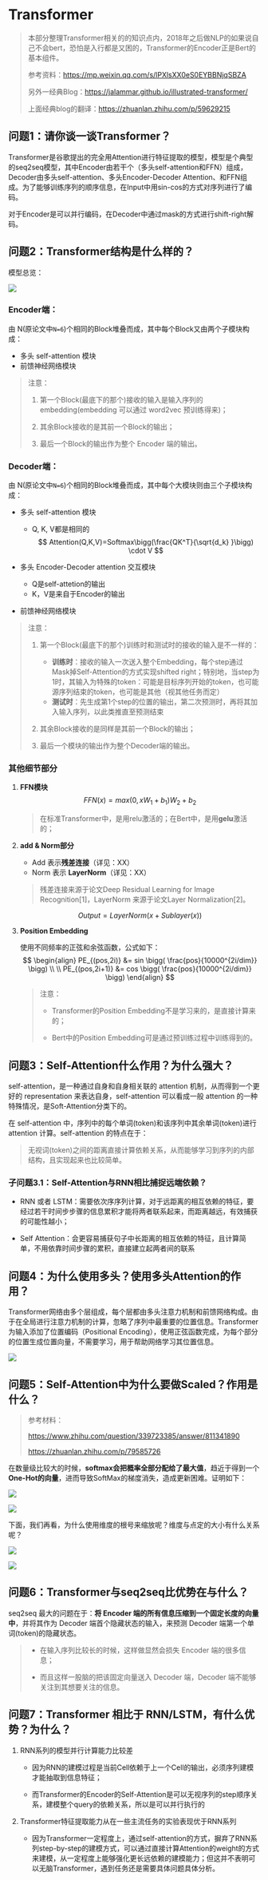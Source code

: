 # Transformer

> 本部分整理Transformer相关的的知识点内，2018年之后做NLP的如果说自己不会bert，恐怕是入行都是又困的，Transformer的Encoder正是Bert的基本组件。
>
> 参考资料：https://mp.weixin.qq.com/s/lPXlsXX0eS0EYBBNjqSBZA
>
> 另外一经典Blog：https://jalammar.github.io/illustrated-transformer/
>
> 上面经典blog的翻译：https://zhuanlan.zhihu.com/p/59629215

## 问题1：请你谈一谈Transformer？

Transformer是谷歌提出的完全用Attention进行特征提取的模型，模型是个典型的seq2seq模型，其中Encoder由若干个（多头self-attention和FFN）组成，Decoder由多头self-attention、多头Encoder-Decoder Attention、和FFN组成。为了能够训练序列的顺序信息，在Input中用sin-cos的方式对序列进行了编码。

对于Encoder是可以并行编码，在Decoder中通过mask的方式进行shift-right解码。

## 问题2：Transformer结构是什么样的？

模型总览：

![](https://raw.githubusercontent.com/anxiang1836/FigureBed/master/img/20200315145904.png)

### Encoder端：

由 N(原论文中`N=6`)个相同的Block堆叠而成，其中每个Block又由两个子模块构成：

- 多头 self-attention 模块
- 前馈神经网络模块

> 注意：
>
> 1. 第一个Block(最底下的那个)接收的输入是输入序列的 embedding(embedding 可以通过 word2vec 预训练得来)；
>
> 2. 其余Block接收的是其前一个Block的输出；
>
> 3. 最后一个Block的输出作为整个 Encoder 端的输出。

### Decoder端：

由 N(原论文中`N=6`)个相同的Block堆叠而成，其中每个大模块则由三个子模块构成：

- 多头 self-attention 模块

  - Q, K, V都是相同的
    $$
    Attention(Q,K,V)=Softmax\bigg(\frac{QK^T}{\sqrt{d_k} }\bigg) \cdot V
    $$

- 多头 Encoder-Decoder attention 交互模块

  - Q是self-attetion的输出
  - K，V是来自于Encoder的输出

- 前馈神经网络模块

> 注意：
>
> 1. 第一个Block(最底下的那个)训练时和测试时的接收的输入是不一样的：
>    - **训练时**：接收的输入一次送入整个Embedding，每个step通过Mask掉Self-Attention的方式实现shifted right；特别地，当step为1时，其输入为特殊的token：可能是目标序列开始的token，也可能源序列结束的token，也可能是其他（视其他任务而定）
>    - **测试时**：先生成第1个step的位置的输出，第二次预测时，再将其加入输入序列，以此类推直至预测结束
>
> 2. 其余Block接收的是同样是其前一个Block的输出；
> 3. 最后一个模块的输出作为整个Decoder端的输出。

### 其他细节部分

1. **FFN模块**
   $$
   FFN(x)=max(0,xW_1+b_1)W_2+b_2
   $$

   > 在标准Transformer中，是用relu激活的；在Bert中，是用**gelu**激活的；

2. **add & Norm部分**

   - Add 表示**残差连接**（详见：XX）
   - Norm 表示 **LayerNorm**（详见：XX）

   > 残差连接来源于论文Deep Residual Learning for Image Recognition[1]，LayerNorm 来源于论文Layer Normalization[2]。

   $$
   Output = LayerNorm(x+Sublayer(x))
   $$

3. **Position Embedding**

   使用不同频率的正弦和余弦函数，公式如下：
   $$
   \begin{align}
   PE_{(pos,2i)} &= sin \bigg( \frac{pos}{10000^{2i/dim}} \bigg) \\
   \\
   PE_{(pos,2i+1)} &= cos \bigg( \frac{pos}{10000^{2i/dim}} \bigg)
   \end{align}
   $$

   > 注意：
   >
   > - Transformer的Position Embedding不是学习来的，是直接计算来的；
   >
   > - Bert中的Position Embedding可是通过预训练过程中训练得到的。

## 问题3：Self-Attention什么作用？为什么强大？

self-attention，是一种通过自身和自身相关联的 attention 机制，从而得到一个更好的 representation 来表达自身，self-attention 可以看成一般 attention 的一种特殊情况，是Soft-Attention分类下的。

在 self-attention 中，序列中的每个单词(token)和该序列中其余单词(token)进行 attention 计算。self-attention 的特点在于：

> 无视词(token)之间的距离直接计算依赖关系，从而能够学习到序列的内部结构，且实现起来也比较简单。

### 子问题3.1：Self-Attention与RNN相比捕捉远端依赖？

-  RNN 或者 LSTM：需要依次序序列计算，对于远距离的相互依赖的特征，要经过若干时间步步骤的信息累积才能将两者联系起来，而距离越远，有效捕获的可能性越小；

- Self Attention：会更容易捕获句子中长距离的相互依赖的特征，且计算简单，不用依靠时间步骤的累积，直接建立起两者间的联系

## 问题4：为什么使用多头？使用多头Attention的作用？

Transformer网络由多个层组成，每个层都由多头注意力机制和前馈网络构成。由于在全局进行注意力机制的计算，忽略了序列中最重要的位置信息。Transformer为输入添加了位置编码（Positional Encoding），使用正弦函数完成，为每个部分的位置生成位置向量，不需要学习，用于帮助网络学习其位置信息。

![](https://raw.githubusercontent.com/anxiang1836/FigureBed/master/img/20200315212000.png)

## 问题5：Self-Attention中为什么要做Scaled？作用是什么？

> 参考材料：
>
> https://www.zhihu.com/question/339723385/answer/811341890
>
> https://zhuanlan.zhihu.com/p/79585726

在数量级比较大的时候，**softmax会把概率全部分配给了最大值**，趋近于得到一个**One-Hot的向量**，进而导致SoftMax的梯度消失，造成更新困难。证明如下：

![](https://raw.githubusercontent.com/anxiang1836/FigureBed/master/img/20200315210756.png)

![](https://raw.githubusercontent.com/anxiang1836/FigureBed/master/img/20200315210939.png)

下面，我们再看，为什么使用维度的根号来缩放呢？维度与点定的大小有什么关系呢？

![](https://raw.githubusercontent.com/anxiang1836/FigureBed/master/img/20200315211625.png)

![](https://raw.githubusercontent.com/anxiang1836/FigureBed/master/img/20200315212101.png)

## 问题6：Transformer与seq2seq比优势在与什么？

seq2seq 最大的问题在于：**将 Encoder 端的所有信息压缩到一个固定长度的向量中**，并将其作为 Decoder 端首个隐藏状态的输入，来预测 Decoder 端第一个单词(token)的隐藏状态。

> - 在输入序列比较长的时候，这样做显然会损失 Encoder 端的很多信息；
>
> - 而且这样一股脑的把该固定向量送入 Decoder 端，Decoder 端不能够关注到其想要关注的信息。

## 问题7：Transformer 相比于 RNN/LSTM，有什么优势？为什么？

1. RNN系列的模型并行计算能力比较差

   - 因为RNN的建模过程是当前Cell依赖于上一个Cell的输出，必须序列建模才能抽取到信息特征；

   - 而Transformer的Encoder的Self-Attention是可以无视序列的step顺序关系，建模整个query的依赖关系，所以是可以并行执行的

2. Transformer特征提取能力从在一些主流任务的实验表现优于RNN系列

   - 因为Transformer一定程度上，通过self-attention的方式，摒弃了RNN系列step-by-step的建模方式，可以通过直接计算Attention的weight的方式来建模，从一定程度上能够强化更长远依赖的建模能力；但这并不表明可以无脑Transformer，遇到任务还是需要具体问题具体分析。